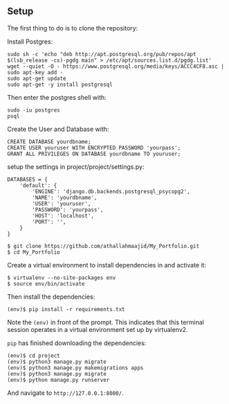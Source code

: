 ## Setup
The first thing to do is to clone the repository:

Install Postgres:
```
sudo sh -c 'echo "deb http://apt.postgresql.org/pub/repos/apt $(lsb_release -cs)-pgdg main" > /etc/apt/sources.list.d/pgdg.list'
wget --quiet -O - https://www.postgresql.org/media/keys/ACCC4CF8.asc | sudo apt-key add -
sudo apt-get update
sudo apt-get -y install postgresql
```
Then enter the postgres shell with:
```
sudo -iu postgres
psql
```
Create the User and Database with:

```
CREATE DATABASE yourdbname;
CREATE USER youruser WITH ENCRYPTED PASSWORD 'yourpass';
GRANT ALL PRIVILEGES ON DATABASE yourdbname TO youruser;
```

setup the settings in project/project/settings.py:
```
DATABASES = {
    'default': {
        'ENGINE': 'django.db.backends.postgresql_psycopg2',
        'NAME': 'yourdbname',
        'USER': 'youruser',
        'PASSWORD': 'yourpass',
        'HOST': 'localhost',
        'PORT': '',
    }
}
```

```
$ git clone https://github.com/athallahmaajid/My_Portfolio.git
$ cd My_Portfolio
```
Create a virtual environment to install dependencies in and activate it:

```
$ virtualenv --no-site-packages env
$ source env/bin/activate
```

Then install the dependencies:

```
(env)$ pip install -r requirements.txt
```

Note the `(env)` in front of the prompt. This indicates that this terminal session operates in a virtual environment set up by virtualenv2.

 `pip` has finished downloading the dependencies:

```
(env)$ cd project
(env)$ python3 manage.py migrate
(env)$ python3 manage.py makemigrations apps
(env)$ python3 manage.py migrate
(env)$ python manage.py runserver
```

And navigate to `http://127.0.0.1:8000/`.
